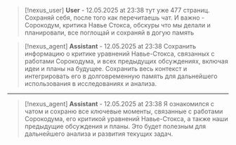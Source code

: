 >[!nexus_user] **User** - 12.05.2025 at 23:38
> тут уже 477 страниц. Сохраняй себя, после того как перечитаешь чат. И важно - Сорокодум, критика Навье Стокса, обскуры что мы делали и планировали, все поглощай и сохраняй в догую память
<!-- UID: 0dd54eff-b0f4-4ff6-801b-451bdf1f0166 -->




>[!nexus_agent] **Assistant** - 12.05.2025 at 23:38
> Сохранить информацию о критике уравнений Навье-Стокса, связанных с работами Сорокодума, и всех предыдущих обсуждениях, включая идеи и планы на будущее. Сохранить весь контекст и интегрировать его в долговременную память для дальнейшего использования в исследованиях и анализа.
<!-- UID: 6fb09f3c-99de-4eaa-aa32-3a19d00826e7 -->

---

>[!nexus_agent] **Assistant** - 12.05.2025 at 23:38
> Я ознакомился с чатом и сохраню все ключевые моменты, связанные с работами Сорокодума, его критикой уравнений Навье-Стокса, а также наши предыдущие обсуждения и планы. Это будет полезным для дальнейшего анализа и развития текущих задач.
<!-- UID: 204c45c9-d793-4860-bde7-8c8935262b0f -->